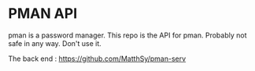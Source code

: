 # PMAN API

pman is a password manager.
This repo is the API for pman.
Probably not safe in any way.
Don't use it.

The back end : https://github.com/MatthSy/pman-serv